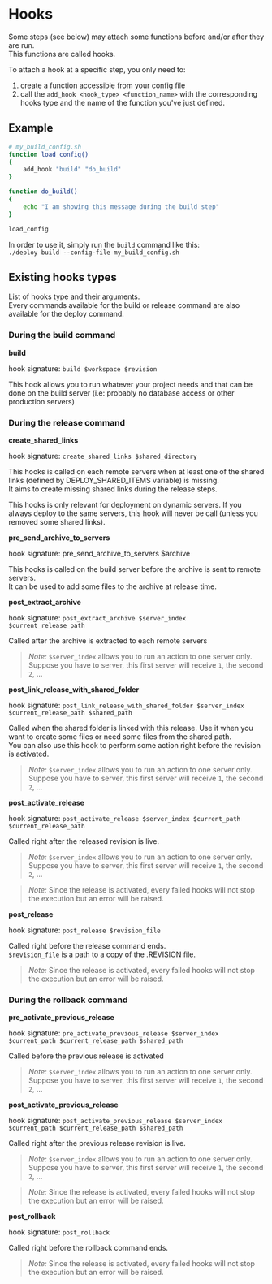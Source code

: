 Hooks
=====

Some steps (see below) may attach some functions before and/or after they are run.  
This functions are called hooks.

To attach a hook at a specific step, you only need to:

1. create a function accessible from your config file
2. call the `add_hook <hook_type> <function_name>` with the corresponding hooks type and the name of the function you've just defined.

## Example

```bash
# my_build_config.sh
function load_config()
{
    add_hook "build" "do_build"
}

function do_build()
{
    echo "I am showing this message during the build step"
}

load_config
```

In order to use it, simply run the `build` command like this:  
`./deploy build --config-file my_build_config.sh`

## Existing hooks types

List of hooks type and their arguments.  
Every commands available for the build or release command are also available for the deploy command.
 
### During the build command

**build**

hook signature: `build $workspace $revision`

This hook allows you to run whatever your project needs and that can be done on the build server (i.e: probably no database access or other production servers)

### During the release command

**create_shared_links**

hook signature: `create_shared_links $shared_directory`

This hooks is called on each remote servers when at least one of the shared links (defined by DEPLOY_SHARED_ITEMS variable) is missing.  
It aims to create missing shared links during the release steps.

This hooks is only relevant for deployment on dynamic servers. If you always deploy to the same servers, this hook will never be call (unless you removed some shared links).

**pre_send_archive_to_servers**

hook signature: pre_send_archive_to_servers $archive

This hooks is called on the build server before the archive is sent to remote servers.  
It can be used to add some files to the archive at release time.

**post_extract_archive**

hook signature: `post_extract_archive $server_index $current_release_path`

Called after the archive is extracted to each remote servers

> *Note:* `$server_index` allows you to run an action to one server only. Suppose you have to server, this first server will receive `1`, the second `2`, ...

**post_link_release_with_shared_folder**

hook signature: `post_link_release_with_shared_folder $server_index $current_release_path $shared_path`

Called when the shared folder is linked with this release. Use it when you want to create some files or need some files from the shared path.  
You can also use this hook to perform some action right before the revision is activated.

> *Note:* `$server_index` allows you to run an action to one server only. Suppose you have to server, this first server will receive `1`, the second `2`, ...

**post_activate_release**

hook signature: `post_activate_release $server_index $current_path $current_release_path`

Called right after the released revision is live.  

> *Note:* `$server_index` allows you to run an action to one server only. Suppose you have to server, this first server will receive `1`, the second `2`, ...

> *Note:* Since the release is activated, every failed hooks will not stop the execution but an error will be raised.

**post_release**

hook signature: `post_release $revision_file`

Called right before the release command ends.  
`$revision_file` is a path to a copy of the .REVISION file.

> *Note:* Since the release is activated, every failed hooks will not stop the execution but an error will be raised.

### During the rollback command

**pre_activate_previous_release**

hook signature: `pre_activate_previous_release $server_index $current_path $current_release_path $shared_path`

Called before the previous release is activated

> *Note:* `$server_index` allows you to run an action to one server only. Suppose you have to server, this first server will receive `1`, the second `2`, ...

**post_activate_previous_release**

hook signature: `post_activate_previous_release $server_index $current_path $current_release_path $shared_path`

Called right after the previous release revision is live.  

> *Note:* `$server_index` allows you to run an action to one server only. Suppose you have to server, this first server will receive `1`, the second `2`, ...

> *Note:* Since the release is activated, every failed hooks will not stop the execution but an error will be raised.

**post_rollback**

hook signature: `post_rollback`

Called right before the rollback command ends.  

> *Note:* Since the release is activated, every failed hooks will not stop the execution but an error will be raised.

